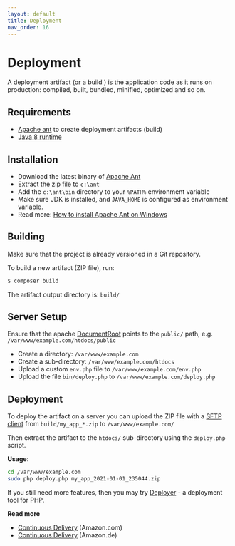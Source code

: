 ```yaml
---
layout: default
title: Deployment
nav_order: 16
---
```


# Deployment

A deployment artifact (or a build ) is the application code as it runs on production: 
compiled, built, bundled, minified, optimized and so on.
 
## Requirements

* [Apache ant](https://ant.apache.org) to create deployment artifacts (build)
* [Java 8 runtime](https://www.java.com/en/download/manual.jsp)

## Installation

* Download the latest binary of [Apache Ant](https://ant.apache.org/bindownload.cgi)
* Extract the zip file to `c:\ant`
* Add the `c:\ant\bin` directory to your `%PATH%` environment variable
* Make sure JDK is installed, and `JAVA_HOME` is configured as environment variable.
* Read more: [How to install Apache Ant on Windows](https://mkyong.com/ant/how-to-install-apache-ant-on-windows/)

## Building

Make sure that the project is already versioned in a Git repository.

To build a new artifact (ZIP file), run:

``` bash
$ composer build
```

The artifact output directory is: `build/`

## Server Setup

Ensure that the apache [DocumentRoot](https://httpd.apache.org/docs/2.4/en/mod/core.html#documentroot) 
points to the `public/` path, e.g. `/var/www/example.com/htdocs/public`

* Create a directory: `/var/www/example.com`
* Create a sub-directory: `/var/www/example.com/htdocs`
* Upload a custom `env.php` file to `/var/www/example.com/env.php`
* Upload the file `bin/deploy.php` to `/var/www/example.com/deploy.php`

## Deployment

To deploy the artifact on a server you can upload the ZIP file with a [SFTP client](https://winscp.net) 
from `build/my_app_*.zip` to `/var/www/example.com/`

Then extract the artifact to the `htdocs/` sub-directory using the `deploy.php` script.

**Usage:**

```bash
cd /var/www/example.com
sudo php deploy.php my_app_2021-01-01_235044.zip
```

If you still need more features, then you may try [Deployer](https://deployer.org/) - a deployment tool for PHP.

**Read more** 

* [Continuous Delivery](https://www.amazon.com/dp/B003YMNVC0?tag=28031982-21) (Amazon.com)
* [Continuous Delivery](https://www.amazon.de/dp/B003YMNVC0?tag=28031982-21) (Amazon.de)
